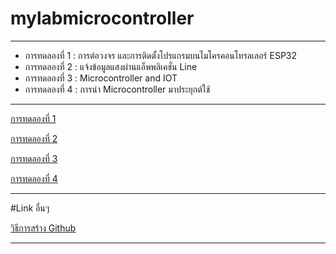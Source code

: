 # mylabmicrocontroller
---------------------------------------
- การทดลองที่ 1 : การต่อวงจร และการติดตั้งโปรแกรมบนไมโครคอนโทรลเลอร์ ESP32
- การทดลองที่ 2 : แจ้งข้อมูลแสงผ่านแอ็พพลิเคชั่น Line
- การทดลองที่ 3 : Microcontroller and IOT
- การทดลองที่ 4 : การนำ Microcontroller มาประยุกต์ใช้
----------------------------------------

[การทดลองที่ 1](https://drive.google.com/drive/folders/1M6wH_faGwm48FgHPeKraLElWZtg3pOBS)

[การทดลองที่ 2](https://drive.google.com/drive/folders/1M6wH_faGwm48FgHPeKraLElWZtg3pOBS)

[การทดลองที่ 3](https://drive.google.com/drive/folders/1M6wH_faGwm48FgHPeKraLElWZtg3pOBS)

[การทดลองที่ 4](https://www.youtube.com/watch?v=MH9uEMswvnM)

--------------------------------------------
#Link อื่นๆ

[วิธีการสร้าง Github]( https://www.youtube.com/watch?v=_bOYz2rE7yE)

--------------------------------------------




